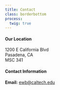 ```yaml
---
title: Contact
class: borderbottom
process:
  twig: true
---
```


#### Our Location

1200 E California Blvd <br />
Pasadena, CA <br />
MSC 341 <br />

#### Contact Information
**Email:**  		 		ewb@caltech.edu <br />

